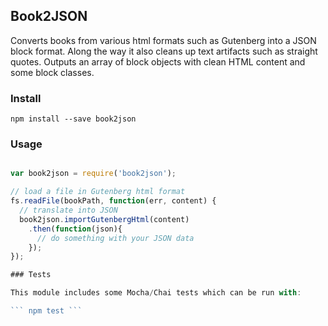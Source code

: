 ## Book2JSON

Converts books from various html formats such as Gutenberg into a JSON block format. Along the way it also cleans up text artifacts such as straight quotes. Outputs an array of block objects with clean HTML content and some block classes.

### Install

``` npm install --save book2json ```

### Usage

```javascript

var book2json = require('book2json');

// load a file in Gutenberg html format
fs.readFile(bookPath, function(err, content) { 
  // translate into JSON
  book2json.importGutenbergHtml(content)
    .then(function(json){
      // do something with your JSON data    
    });
});

### Tests

This module includes some Mocha/Chai tests which can be run with:

``` npm test ```